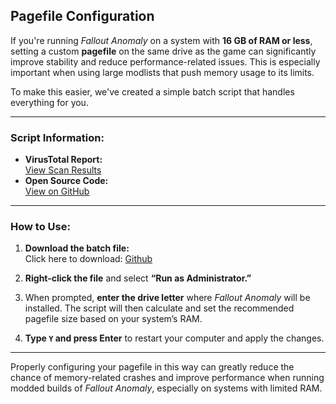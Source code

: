 ## Pagefile Configuration 

If you're running *Fallout Anomaly* on a system with **16 GB of RAM or less**, setting a custom **pagefile** on the same drive as the game can significantly improve stability and reduce performance-related issues. This is especially important when using large modlists that push memory usage to its limits.

To make this easier, we've created a simple batch script that handles everything for you.

---

### Script Information:
- **VirusTotal Report:**  
  [View Scan Results](https://www.virustotal.com/gui/file/4a1e05f67bbd7228db1fc20c624bdec7d272f86c0afcdee352227eb6d8fa97cb?nocache=1)  
- **Open Source Code:**  
  [View on GitHub](https://github.com/NomadsReach/Fallout-Anomaly/blob/master/PageFileSourceCode/Set-Pagefile-CustomDrive.bat)

---

### How to Use:

1. **Download the batch file:**  
   Click here to download: [Github](https://github.com/b325db72-a49f-4134-86e9-d54aa1b619ad)

2. **Right-click the file** and select **“Run as Administrator.”**

3. When prompted, **enter the drive letter** where *Fallout Anomaly* will be installed. The script will then calculate and set the recommended pagefile size based on your system’s RAM.

4. **Type `Y` and press Enter** to restart your computer and apply the changes.

---

Properly configuring your pagefile in this way can greatly reduce the chance of memory-related crashes and improve performance when running modded builds of *Fallout Anomaly*, especially on systems with limited RAM.
